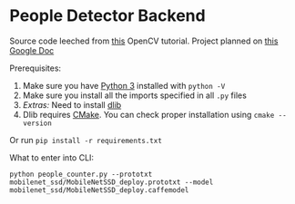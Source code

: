 # People Detector Backend
Source code leeched from [this](https://www.pyimagesearch.com/2018/08/13/opencv-people-counter/) OpenCV tutorial.
Project planned on [this Google Doc](https://docs.google.com/document/d/1QFvyTcN5wA5pJ-S6BqXIjYd8eC87hOfNvDYKG-PZnrk/edit?usp=sharing)

Prerequisites:
1. Make sure you have [Python 3](https://www.python.org/downloads/windows/) installed with `python -V`
2. Make sure you install all the imports specified in all `.py` files
3. *Extras:* Need to install [dlib](http://dlib.net/)
4. Dlib requires [CMake](https://cmake.org/download/). You can check proper installation using `cmake --version`
 
 Or run `pip install -r requirements.txt`
 
 What to enter into CLI:

 `python people_counter.py --prototxt mobilenet_ssd/MobileNetSSD_deploy.prototxt --model mobilenet_ssd/MobileNetSSD_deploy.caffemodel`